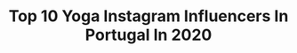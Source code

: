 ---
title: Top 10 Yoga Instagram Influencers In Portugal In 2020
description: >-
  Find top yoga Instagram influencers in Portugal in 2020. Most popular hashtags: #yoga #selflove #portugal #stayhome.
platform: Instagram
profiles:
  - username: "sarahuactive"
    fullname: >-
      Sara Hu | Fisio, Yoga, Pilates
    location: "Portugal"
    followers: 9456
    engagement: 333
    commentsToLikes: 0.066656
    id: ck15pm1tayjwr0i19janvpahi
    verified: false
    hashtags: "#samadhi, #yoga, #wanderlusters, #moonchild"
  - username: "akeilaamorim"
    fullname: >-
      Keila Amorim 🌸
    location: "Portugal"
    followers: 20067
    engagement: 218
    commentsToLikes: 0.103987
    id: ck0txfdzaiwel0i19vkfveac1
    verified: false
    hashtags: "#24weeks, #sorrisowells, #pregnant, #24weekspregnant"
  - username: "aerial.janine"
    fullname: >-
      Janine
    location: "Portugal"
    followers: 17235
    engagement: 427
    commentsToLikes: 0.032379
    id: ck6u3s8xpzkyb0j71ww8rjof7
    verified: false
    hashtags: "#flying, #iamcommitted, #home, #bake"
  - username: "lunalene_"
    fullname: >-
      LENE🌛| MINDFULNESS & VANLIFE
    location: "Portugal"
    followers: 18623
    engagement: 1420
    commentsToLikes: 0.055113
    id: ck5ckbnu2wjjy0i11a2ywc5e4
    verified: false
    hashtags: "#vanlifers, #wirbleibenzuhause, #couplegoals, #bullireise"
  - username: "oliviagama1"
    fullname: >-
      Olivia Gama
    location: "Portugal"
    followers: 197424
    engagement: 247
    commentsToLikes: 0.030299
    id: ck6twp9g1tb5y0j71tm7r0ryy
    verified: false
    hashtags: "#dresstoimpress, #milano, #puglialovers, #festadelladonna"
  - username: "martinhocferreira"
    fullname: >-
      Martinho
    location: "Portugal"
    followers: 5349
    engagement: 2628
    commentsToLikes: 0.069161
    id: ck8t8t3n6lpet0j78j29iy7ga
    verified: false
    hashtags: "#beardlife, #quarentenaasquatro, #radioobservador, #sofa"
  - username: "cindyalvarezgarcia989"
    fullname: >-
      CINDY ALVAREZ GARCIA
    location: "Portugal"
    followers: 358611
    engagement: 216
    commentsToLikes: 0.001995
    id: ck8t01n7hqj1n0j78zzwvapaz
    verified: true
    hashtags: "#outfits, #yoga, #yogalife"
  - username: "isabelacardinali_oficial"
    fullname: >-
      𝙄𝙎𝘼𝘽𝙀𝙇𝘼 𝘾𝘼𝙍𝘿𝙄𝙉𝘼𝙇𝙄  ♡
    location: "Portugal"
    followers: 143595
    engagement: 485
    commentsToLikes: 0.015285
    id: ck5znus5xp6wz0i14t2ajz7dy
    verified: true
    hashtags: "#yogacouple, #tenisfeminino, #fiqueemcasacovid19, #youtube"
  - username: "tjwellness"
    fullname: >-
      Tine Johansen
    location: "Portugal"
    followers: 24155
    engagement: 220
    commentsToLikes: 0.253903
    id: ck55j3pm1w6vr0i118gtnv0po
    verified: false
    hashtags: "#selflove, #kidsyoga, #dancervariation, #aloyogachallenge"
  - username: "zmfreespirit"
    fullname: >-
      Manon Z’
    location: "Portugal"
    followers: 58212
    engagement: 673
    commentsToLikes: 0.024589
    id: ck13bltgfw1ez0i194yb26kbl
    verified: false
    hashtags: "#holistictattoo, #arttherapy, #ariesgirl, #shining"
---